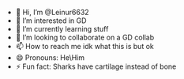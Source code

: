 - 👋 Hi, I’m @Leinur6632
- 👀 I’m interested in GD
- 🌱 I’m currently learning stuff
- 💞️ I’m looking to collaborate on a GD collab
- 📫 How to reach me idk what this is but ok
- 😄 Pronouns: He\Him
- ⚡ Fun fact: Sharks have cartilage instead of bone

<!---
Leinur6632/Leinur6632 is a ✨ special ✨ repository because its `README.md` (this file) appears on your GitHub profile.
You can click the Preview link to take a look at your changes.
--->
